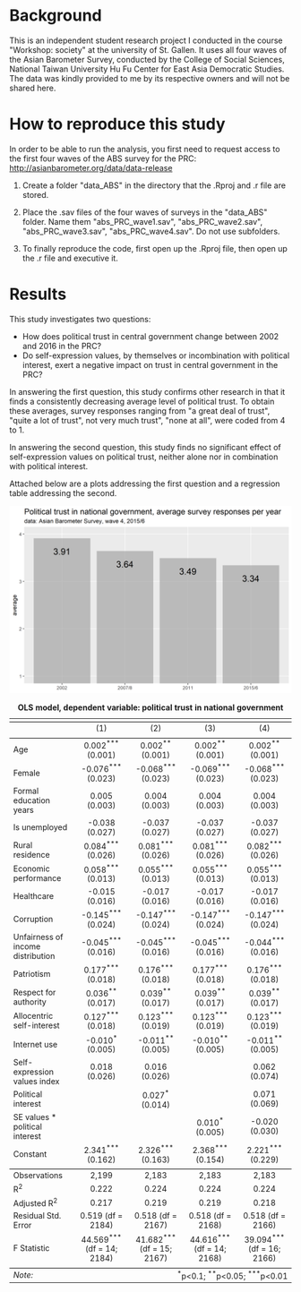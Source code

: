 # Background
This is an independent student research project I conducted in the course "Workshop: society" at the university of St. Gallen. It uses all four waves of the Asian Barometer Survey, conducted by the College of Social Sciences, National Taiwan University Hu Fu Center for East Asia Democratic Studies. The data was kindly provided to me by its respective owners and will not be shared here.


# How to reproduce this study
In order to be able to run the analysis, you first need to request access to the first four waves of the ABS survey for the PRC: http://asianbarometer.org/data/data-release

1. Create a folder "data_ABS" in the directory that the .Rproj and .r file are stored.

2. Place the .sav files of the four waves of surveys in the "data_ABS" folder. Name them "abs_PRC_wave1.sav", "abs_PRC_wave2.sav", "abs_PRC_wave3.sav", "abs_PRC_wave4.sav". Do not use subfolders.

3. To finally reproduce the code, first open up the .Rproj file, then open up the .r file and executive it.

# Results
This study investigates two questions: 

- How does political trust in central government change between 2002 and 2016 in the PRC?
- Do self-expression values, by themselves or incombination with political interest, exert a negative impact on trust in central government in the PRC?

In answering the first question, this study confirms other research in that it finds a consistently decreasing average level of political trust. To obtain these averages, survey responses ranging from "a great deal of trust", "quite a lot of trust", not very much trust", "none at all", were coded from 4 to 1.

In answering the second question, this study finds no significant effect of self-expression values on political trust, neither alone nor in combination with political interest.

Attached below are a plots addressing the first question and a regression table addressing the second.



![average trust over time](plots/trend.png)




<table style="text-align:center"><caption><strong>OLS model, dependent variable: political trust in national government</strong></caption>
<tr><td colspan="5" style="border-bottom: 1px solid black"></td></tr><tr><td style="text-align:left"></td><td>(1)</td><td>(2)</td><td>(3)</td><td>(4)</td></tr>
<tr><td colspan="5" style="border-bottom: 1px solid black"></td></tr><tr><td style="text-align:left">Age</td><td>0.002<sup>***</sup> (0.001)</td><td>0.002<sup>**</sup> (0.001)</td><td>0.002<sup>**</sup> (0.001)</td><td>0.002<sup>**</sup> (0.001)</td></tr>
<tr><td style="text-align:left">Female</td><td>-0.076<sup>***</sup> (0.023)</td><td>-0.068<sup>***</sup> (0.023)</td><td>-0.069<sup>***</sup> (0.023)</td><td>-0.068<sup>***</sup> (0.023)</td></tr>
<tr><td style="text-align:left">Formal education years</td><td>0.005 (0.003)</td><td>0.004 (0.003)</td><td>0.004 (0.003)</td><td>0.004 (0.003)</td></tr>
<tr><td style="text-align:left">Is unemployed</td><td>-0.038 (0.027)</td><td>-0.037 (0.027)</td><td>-0.037 (0.027)</td><td>-0.037 (0.027)</td></tr>
<tr><td style="text-align:left">Rural residence</td><td>0.084<sup>***</sup> (0.026)</td><td>0.081<sup>***</sup> (0.026)</td><td>0.081<sup>***</sup> (0.026)</td><td>0.082<sup>***</sup> (0.026)</td></tr>
<tr><td style="text-align:left">Economic performance</td><td>0.058<sup>***</sup> (0.013)</td><td>0.055<sup>***</sup> (0.013)</td><td>0.055<sup>***</sup> (0.013)</td><td>0.055<sup>***</sup> (0.013)</td></tr>
<tr><td style="text-align:left">Healthcare</td><td>-0.015 (0.016)</td><td>-0.017 (0.016)</td><td>-0.017 (0.016)</td><td>-0.017 (0.016)</td></tr>
<tr><td style="text-align:left">Corruption</td><td>-0.145<sup>***</sup> (0.024)</td><td>-0.147<sup>***</sup> (0.024)</td><td>-0.147<sup>***</sup> (0.024)</td><td>-0.147<sup>***</sup> (0.024)</td></tr>
<tr><td style="text-align:left">Unfairness of income distribution</td><td>-0.045<sup>***</sup> (0.016)</td><td>-0.045<sup>***</sup> (0.016)</td><td>-0.045<sup>***</sup> (0.016)</td><td>-0.044<sup>***</sup> (0.016)</td></tr>
<tr><td style="text-align:left">Patriotism</td><td>0.177<sup>***</sup> (0.018)</td><td>0.176<sup>***</sup> (0.018)</td><td>0.177<sup>***</sup> (0.018)</td><td>0.176<sup>***</sup> (0.018)</td></tr>
<tr><td style="text-align:left">Respect for authority</td><td>0.036<sup>**</sup> (0.017)</td><td>0.039<sup>**</sup> (0.017)</td><td>0.039<sup>**</sup> (0.017)</td><td>0.039<sup>**</sup> (0.017)</td></tr>
<tr><td style="text-align:left">Allocentric self-interest</td><td>0.127<sup>***</sup> (0.018)</td><td>0.123<sup>***</sup> (0.019)</td><td>0.123<sup>***</sup> (0.019)</td><td>0.123<sup>***</sup> (0.019)</td></tr>
<tr><td style="text-align:left">Internet use</td><td>-0.010<sup>*</sup> (0.005)</td><td>-0.011<sup>**</sup> (0.005)</td><td>-0.010<sup>**</sup> (0.005)</td><td>-0.011<sup>**</sup> (0.005)</td></tr>
<tr><td style="text-align:left">Self-expression values index</td><td>0.018 (0.026)</td><td>0.016 (0.026)</td><td></td><td>0.062 (0.074)</td></tr>
<tr><td style="text-align:left">Political interest</td><td></td><td>0.027<sup>*</sup> (0.014)</td><td></td><td>0.071 (0.069)</td></tr>
<tr><td style="text-align:left">SE values * political interest</td><td></td><td></td><td>0.010<sup>*</sup> (0.005)</td><td>-0.020 (0.030)</td></tr>
<tr><td style="text-align:left">Constant</td><td>2.341<sup>***</sup> (0.162)</td><td>2.326<sup>***</sup> (0.163)</td><td>2.368<sup>***</sup> (0.154)</td><td>2.221<sup>***</sup> (0.229)</td></tr>
<tr><td colspan="5" style="border-bottom: 1px solid black"></td></tr><tr><td style="text-align:left">Observations</td><td>2,199</td><td>2,183</td><td>2,183</td><td>2,183</td></tr>
<tr><td style="text-align:left">R<sup>2</sup></td><td>0.222</td><td>0.224</td><td>0.224</td><td>0.224</td></tr>
<tr><td style="text-align:left">Adjusted R<sup>2</sup></td><td>0.217</td><td>0.219</td><td>0.219</td><td>0.218</td></tr>
<tr><td style="text-align:left">Residual Std. Error</td><td>0.519 (df = 2184)</td><td>0.518 (df = 2167)</td><td>0.518 (df = 2168)</td><td>0.518 (df = 2166)</td></tr>
<tr><td style="text-align:left">F Statistic</td><td>44.569<sup>***</sup> (df = 14; 2184)</td><td>41.682<sup>***</sup> (df = 15; 2167)</td><td>44.616<sup>***</sup> (df = 14; 2168)</td><td>39.094<sup>***</sup> (df = 16; 2166)</td></tr>
<tr><td colspan="5" style="border-bottom: 1px solid black"></td></tr><tr><td style="text-align:left"><em>Note:</em></td><td colspan="4" style="text-align:right"><sup>*</sup>p<0.1; <sup>**</sup>p<0.05; <sup>***</sup>p<0.01</td></tr>
</table>

